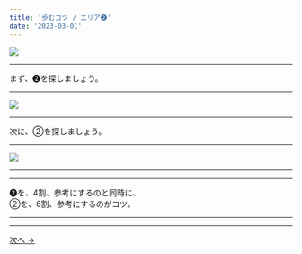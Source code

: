 ```yaml
---
title: '歩むコツ / エリア➋'
date: '2023-03-01'
---
```

![](/images/22.jpg)
***
まず、➋を探しましょう。
***
![](/images/22_n.jpg)
***
次に、②を探しましょう。
***
![](/images/22__n.jpg)
***
***
➋を、4割、参考にするのと同時に、  
②を、6割、参考にするのがコツ。
***
***
[ 次へ → ](/posts/33)
